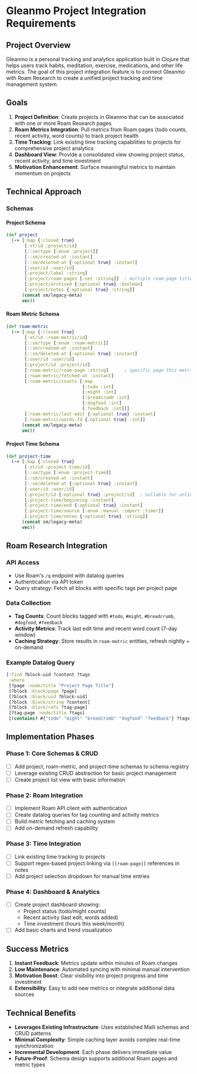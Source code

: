 # Gleanmo Project Integration Requirements

## Project Overview

Gleanmo is a personal tracking and analytics application built in Clojure that helps users track habits, meditation, exercise, medications, and other life metrics. The goal of this project integration feature is to connect Gleanmo with Roam Research to create a unified project tracking and time management system.

## Goals

1. **Project Definition**: Create projects in Gleanmo that can be associated with one or more Roam Research pages
2. **Roam Metrics Integration**: Pull metrics from Roam pages (todo counts, recent activity, word counts) to track project health
3. **Time Tracking**: Link existing time tracking capabilities to projects for comprehensive project analytics
4. **Dashboard View**: Provide a consolidated view showing project status, recent activity, and time investment
5. **Motivation Enhancement**: Surface meaningful metrics to maintain momentum on projects

## Technical Approach

### Schemas

#### Project Schema
```clojure
(def project
  (-> [:map {:closed true}
       [:xt/id :project/id]
       [::sm/type [:enum :project]]
       [::sm/created-at :instant]
       [::sm/deleted-at {:optional true} :instant]
       [:user/id :user/id]
       [:project/label :string]
       [:project/roam-pages [:set :string]]  ; multiple roam page titles
       [:project/archived {:optional true} :boolean]
       [:project/notes {:optional true} :string]]
      (concat sm/legacy-meta)
      vec))
```

#### Roam Metric Schema
```clojure
(def roam-metric
  (-> [:map {:closed true}
       [:xt/id :roam-metric/id]
       [::sm/type [:enum :roam-metric]]
       [::sm/created-at :instant]
       [::sm/deleted-at {:optional true} :instant]
       [:user/id :user/id]
       [:project/id :project/id]
       [:roam-metric/roam-page :string]      ; specific page this metric is for
       [:roam-metric/fetched-at :instant]
       [:roam-metric/counts [:map
                             [:todo :int]
                             [:might :int]
                             [:breadcrumb :int]
                             [:dogfood :int]
                             [:feedback :int]]]
       [:roam-metric/last-edit {:optional true} :instant]
       [:roam-metric/words-7d {:optional true} :int]]
      (concat sm/legacy-meta)
      vec))
```

#### Project Time Schema
```clojure
(def project-time
  (-> [:map {:closed true}
       [:xt/id :project-time/id]
       [::sm/type [:enum :project-time]]
       [::sm/created-at :instant]
       [::sm/deleted-at {:optional true} :instant]
       [:user/id :user/id]
       [:project/id {:optional true} :project/id]  ; nullable for unlinked entries
       [:project-time/beginning :instant]
       [:project-time/end {:optional true} :instant]
       [:project-time/source [:enum :manual :import :timer]]
       [:project-time/notes {:optional true} :string]]
      (concat sm/legacy-meta)
      vec))
```

## Roam Research Integration

### API Access
- Use Roam's `/q` endpoint with datalog queries
- Authentication via API token
- Query strategy: Fetch all blocks with specific tags per project page

### Data Collection
- **Tag Counts**: Count blocks tagged with `#todo`, `#might`, `#breadcrumb`, `#dogfood`, `#feedback`
- **Activity Metrics**: Track last edit time and recent word count (7-day window)
- **Caching Strategy**: Store results in `roam-metric` entities, refresh nightly + on-demand

### Example Datalog Query
```clojure
[:find ?block-uid ?content ?tags
 :where
 [?page :node/title "Project Page Title"]
 [?block :block/page ?page]
 [?block :block/uid ?block-uid]
 [?block :block/string ?content]
 [?block :block/refs ?tag-page]
 [?tag-page :node/title ?tags]
 [(contains? #{"todo" "might" "breadcrumb" "dogfood" "feedback"} ?tags)]]
```

## Implementation Phases

### Phase 1: Core Schemas & CRUD
- [ ] Add project, roam-metric, and project-time schemas to schema registry
- [ ] Leverage existing CRUD abstraction for basic project management
- [ ] Create project list view with basic information

### Phase 2: Roam Integration
- [ ] Implement Roam API client with authentication
- [ ] Create datalog queries for tag counting and activity metrics
- [ ] Build metric fetching and caching system
- [ ] Add on-demand refresh capability

### Phase 3: Time Integration
- [ ] Link existing time tracking to projects
- [ ] Support regex-based project linking via `[[roam-page]]` references in notes
- [ ] Add project selection dropdown for manual time entries

### Phase 4: Dashboard & Analytics
- [ ] Create project dashboard showing:
  - Project status (todo/might counts)
  - Recent activity (last edit, words added)
  - Time investment (hours this week/month)
- [ ] Add basic charts and trend visualization

## Success Metrics

1. **Instant Feedback**: Metrics update within minutes of Roam changes
2. **Low Maintenance**: Automated syncing with minimal manual intervention
3. **Motivation Boost**: Clear visibility into project progress and time investment
4. **Extensibility**: Easy to add new metrics or integrate additional data sources

## Technical Benefits

- **Leverages Existing Infrastructure**: Uses established Malli schemas and CRUD patterns
- **Minimal Complexity**: Simple caching layer avoids complex real-time synchronization
- **Incremental Development**: Each phase delivers immediate value
- **Future-Proof**: Schema design supports additional Roam pages and metric types